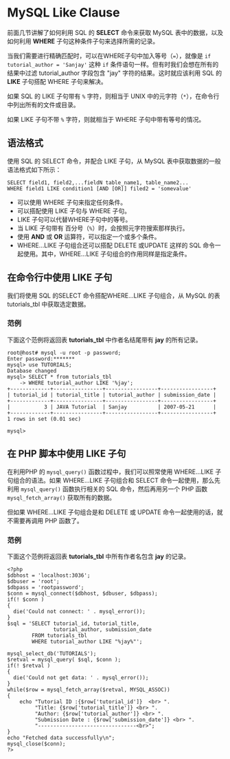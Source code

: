 # MySQL Like Clause

前面几节讲解了如何利用 SQL 的 **SELECT** 命令来获取 MySQL 表中的数据，以及如何利用 **WHERE** 子句这种条件子句来选择所需的记录。  

当我们需要进行精确匹配时，可以在WHERE子句中加入等号（`=`），就像是 `if tutorial_author = 'Sanjay'` 这种 `if` 条件语句一样。但有时我们会想在所有的结果中过滤 tutorial_author 字段包含 "jay" 字符的结果。这时就应该利用 SQL 的 **LIKE** 子句搭配 WHERE 子句来解决。

如果 SQL 的 LIKE 子句带有 `%` 字符，则相当于 UNIX 中的元字符（`*`），在命令行中列出所有的文件或目录。   

如果 LIKE 子句不带 `%` 字符，则就相当于 WHERE 子句中带有等号的情况。   

## 语法格式  

使用 SQL 的 SELECT 命令，并配合 LIKE 子句，从 MySQL 表中获取数据的一般语法格式如下所示：  

```
SELECT field1, field2,...fieldN table_name1, table_name2...
WHERE field1 LIKE condition1 [AND [OR]] filed2 = 'somevalue'

```   

- 可以使用 WHERE 子句来指定任何条件。  
- 可以搭配使用 LIKE 子句与 WHERE 子句。   
- LIKE 子句可以代替WHERE子句中的等号。  
- 当 LIKE 子句带有 百分号（`%`）时，会按照元字符搜索那样执行。  
- 使用 **AND** 或 **OR** 运算符，可以指定一个或多个条件。    
- WHERE...LIKE 子句组合还可以搭配 DELETE 或UPDATE 这样的 SQL 命令一起使用。其中，WHERE…LIKE 子句组合的作用同样是指定条件。  

## 在命令行中使用 LIKE 子句    

我们将使用 SQL 的SELECT 命令搭配WHERE...LIKE 子句组合，从 MySQL 的表 tutorials_tbl 中获取选定数据。  

### 范例  

下面这个范例将返回表 **tutorials_tbl** 中作者名结尾带有 **jay** 的所有记录。   

```
root@host# mysql -u root -p password;
Enter password:*******
mysql> use TUTORIALS;
Database changed
mysql> SELECT * from tutorials_tbl 
    -> WHERE tutorial_author LIKE '%jay';
+-------------+----------------+-----------------+-----------------+
| tutorial_id | tutorial_title | tutorial_author | submission_date |
+-------------+----------------+-----------------+-----------------+
|           3 | JAVA Tutorial  | Sanjay          | 2007-05-21      |
+-------------+----------------+-----------------+-----------------+
1 rows in set (0.01 sec)

mysql>

```   

## 在 PHP 脚本中使用 LIKE 子句  

在利用PHP 的 `mysql_query()` 函数过程中，我们可以照常使用 WHERE...LIKE 子句组合的语法。如果 WHERE...LIKE 子句组合和 SELECT 命令一起使用，那么先利用 `mysql_query()` 函数执行相关的 SQL 命令，然后再用另一个 PHP 函数 `mysql_fetch_array()` 获取所有的数据。     

但如果 WHERE...LIKE 子句组合是和 DELETE 或 UPDATE 命令一起使用的话，就不需要再调用 PHP 函数了。  

### 范例  

下面这个范例将返回表 **tutorials_tbl** 中所有作者名包含 **jay** 的记录。   


```
<?php
$dbhost = 'localhost:3036';
$dbuser = 'root';
$dbpass = 'rootpassword';
$conn = mysql_connect($dbhost, $dbuser, $dbpass);
if(! $conn )
{
  die('Could not connect: ' . mysql_error());
}
$sql = 'SELECT tutorial_id, tutorial_title, 
               tutorial_author, submission_date
        FROM tutorials_tbl
        WHERE tutorial_author LIKE "%jay%"';

mysql_select_db('TUTORIALS');
$retval = mysql_query( $sql, $conn );
if(! $retval )
{
  die('Could not get data: ' . mysql_error());
}
while($row = mysql_fetch_array($retval, MYSQL_ASSOC))
{
    echo "Tutorial ID :{$row['tutorial_id']}  <br> ".
         "Title: {$row['tutorial_title']} <br> ".
         "Author: {$row['tutorial_author']} <br> ".
         "Submission Date : {$row['submission_date']} <br> ".
         "--------------------------------<br>";
} 
echo "Fetched data successfully\n";
mysql_close($conn);
?>
```





